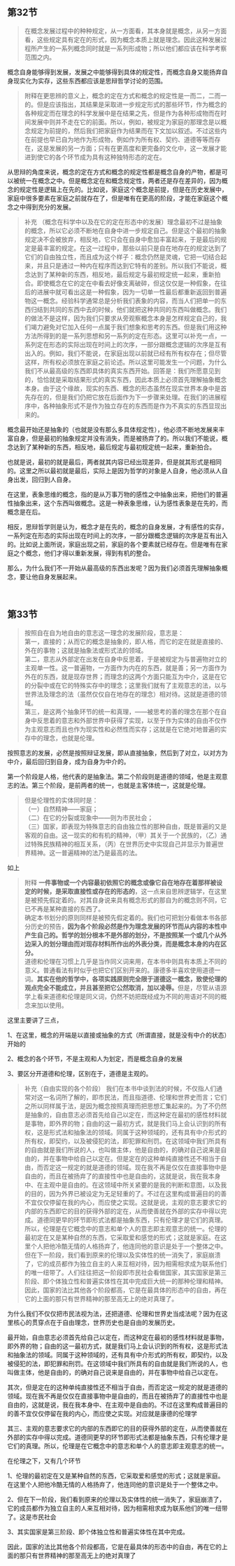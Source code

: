 <h2>第32节</h2><blockquote>在概念发展过程中的种种规定，从一方面看，其本身就是概念，从另一方面看，这些规定具有定在的形式，因为概念本质上就是理念。因此这种发展过程所产生的一系列概念同时就是一系列形成物；所以他们都应该在科学考察范围之内。</blockquote><p>概念自身能够得到发展，发展之中能够得到具体的规定性，而概念自身又能扬弃自身现实化为实存，这些东西都应该是思辩哲学讨论的范围。</p><blockquote>附释在更思辨的意义上，概念的定在方式和概念的规定性是一而二，二而一的。但是应该指出，其结果是采取进一步规定形式的那些环节，作为概念的各种规定而在理念的科学发展中是在结果之先，但是作为各种形成物而在时间发展中则并不走在它的前面。所以，例如，被规定为家庭的那理念是以概念规定为前提的，然后我们把家庭作为结果而在下文加以叙述。不过这些内在前提也早已自为地作为形成物，例如作为所有权、契约、道德等等而存在，这是发展的另一方面；只有在更高度和更完备的文化中，这一发展才能进到使它的各个环节成为具有这种独特形态的定在。</blockquote><p>从思辩的角度来说，概念的定在方式和概念的规定性都是概念自身的产物，都是可以被统一在概念之中。但是概念定在和概念规定性，两者还是存在差异的，因为概念的规定性是逻辑上在先的。比如说，家庭这个概念是前提，但是在历史发展中，家庭中很多要素在家庭之前就存在了，但是唯有在更高的阶段，才能在家庭这个概念之中得到充分的发展。</p><blockquote>补充 （概念在科学中以及在它的定在形态中的发展）理念最初不过是抽象的概念，所以它必须不断地在自身中进一步规定自己。但是这个最初的抽象规定决不会被放弃，相反地，它只会在自身中愈加丰富起来，于是最后的规定是最丰富的规定。在这一过程中，那些以前只是自在地存在的规定达到了它们的自由独立性，而且成为这个样子：概念仍然是灵魂，它把一切结合起来，并且只是通过一种内在程序而达到它特有的差别。所以我们不能说，概念达到了某种新的东西，相反地，最后规定与最初规定统一起来，重新拍合。即使概念在它的定在中看去好像支离破碎，但这仅仅是一种假象，在往后的进展中就可看出这是一种假象，因为一切单一性最后都重新返回到普遍物这一概念。经验科学通常总是分析我们表象的内容，而当人们把单一的东西归结到共同的东西中去的时候，他们就把这种共同的东西叫做概念。我们的做法不是这样，因为我们只要求从旁观察概念本身是怎样规定自己的，我们竭力避免对它加入任何一点属于我们想象和思考的东西。但是我们用这种方法所得到的是一系列思想和另一系列的定在形态。这里可以补充一点，一系列定在形态的实际出现在时间上的次序，一部分跟概念逻辑的次序是互有出入的。例如，我们不能说，在家庭出现以前就已经有所有权存在；但尽管这样，所有权必须放在家庭之前论述。所以这里可能发生一个问题，为什么我们不从最高级的东西即具体的真实东西开始。回答是：我们所愿意见到的，恰恰就是采取结果形式的真实东西，因此本质上必须首先理解抽象概念本身。由于这个缘故，现实的东西、概念的形态虽然在现实世界本身中是首先存在的，但是我们仍把它放在后面作为下一步骤来处理。在我们的进展程序中，各种抽象形式不是作为独立存在的东西而是作为不真实的东西显现出来的。</blockquote><p>概念最开始还是抽象的（也就是没有那么多具体规定性），他必须不断地发展来丰富自身，但是最初的抽象规定并没有消失，而是被扬弃了的。所以我们不能说，概念达到了某种新的东西，相反地，最后规定与最初规定统一起来，重新拍合。</p><p>也就是说，最初的就是最后，两者就其内容已经出现差异，但是就其形式是相同的。这里之所以最初就是最后，实际上是因为哲学的对象是人自身，他必须从人自身出发，回归到人自身。</p><p>在这里，表象思维的概念，指的是从万事万物的感性之中抽象出来，把他们的普遍性抽象出来，这个东西叫做概念。这是一种表象思维，认为感性表象是在先的，而概念是在后。</p><p>相反，思辩哲学则是认为，概念才是在先的，概念的自身发展，才有感性的实存，一系列定在形态的实际出现在时间上的次序，一部分跟概念逻辑的次序是互有出入的。比如说上面所说，家庭出现之前，家庭的各个要素就已经存在。但是唯有在家庭之个概念，他们才得以重新发展，得到有机的整合。</p><p>那么，为什么我们不一开始从最高级的东西出发呢？因为我们必须首先理解抽象概念，要让他自身发展起来。</p><p><br></p><h2>第33节</h2><blockquote>按照自在自为地自由的意志这一理念的发展阶段，意志是：<br>第一，直接的；从而它的概念是抽象的，即人格，而它的定在就是直接的、外在的事物；这就是抽象法或形式法的领域。<br>第二，意志从外部定在出发在自身中反思着，于是被规定为与普遍物对立的主观单一性。这一普遍物，一方面作为内在的东西，就是善；另一方面作为外在的东西，就是现存世界；而理念的这两个方面只能互为中介，这是在它的分裂中或在它的特殊实存中的理念；这里我们就有了主观意志的法，以与世界法及理念的法（虽然仅仅自在地存在的理念）相对待。这就是道德的领域。<br>第三，是这两个抽象环节的统一和真理，——被思考的善的理念在那个在自身中反思着的意志和外部世界中获得了实现，以至于作为实体的自由不仅作为主观意志而且也作为现实性和必然性而实存；这就是在它绝对地普遍的实存中的理念，也就是伦理。</blockquote><p>按照意志的发展，必然是按照辩证发展，即从直接抽象，然后到了对立，以对方为中介，最后回归到自身，成为自身为中介的。</p><p>第一个阶段是人格，他代表的是抽象法。第二个阶段则是道德的领域，他是主观意志的法。第三个阶段，是前两者的统一，也就是主客体统一，这就是伦理。</p><blockquote>但是伦理性的实体同时是：<br>（一）自然精神——家庭；<br>（二）在它的分裂或现象中——则为市民社会；<br>（三）国家，即表现为特殊意志的自由独立性的那种自由，既是普遍的又是客观的自由。这一现实的和有机的精神，（甲）其关于一个民族的，（乙）通过特殊民族精神的相互关系，（丙）在世界历史中实现自己并显示为普遍世界精神。这一普遍精神的法乃是最高的法。</blockquote><p>如上</p><blockquote>附释 <b>一件事物或一个内容最初依照它的概念或像它自在地存在着那样被设定的时候，是采取直接性或存在的形态的</b>，这一点来自思辨逻辑学，在这里是被预先假定着的。对其自身说来具有概念形式的那自为的概念则不同，它已不再是某种直接的东西了。<br>确定本书划分的原则同样是被预先假定着的。我们也可把划分看做本书各部分历史的预告，<b>因为各个阶段必然是作为理念发展的环节而从内容的本性中产生自己的。哲学的划分根本不是外部的划分，不是按照某一个或几个从外边采入的划分理由而对现存材料所作出的外表分类，而是概念本身的内在区分。</b><br>道德和伦理在习惯上几乎是当作同义词来用，在本书中则具有本质上不同的意义。普通看法有时似乎也把它们区别开来的。康德多半喜欢使用道德一词。<b>其实在他的哲学中，各项实践原则完全限于道德这一概念，致使伦理的观点完全不能成立，并且甚至把它公然取消，加以凌辱。</b>但是，尽管从语源学上看来道德和伦理是同义词，仍然不妨把既经成为不同的用语对不同的概念来加以使用。</blockquote><p>这里主要讲了三点，</p><p>1、在这里，概念的开端是以直接或抽象的方式（所谓直接，就是没有中介的状态）开始的</p><p>2、概念的各个环节，不是主观和人为划定，而是概念自身的发展</p><p>3、要区分开道德和伦理，区别在于，道德是主观的。</p><blockquote>补充（自由实现的各个阶段） 我们在本书中谈到法的时候，不仅指人们通常对这一名词所了解的，即市民法，而且指道德、伦理和世界史而言；它们之所以同样属于法，是因为概念按照真理而把思想汇集起来的。为了不仍然是抽象的，自由意志必须首先给自己以定在，而这种定在最初的感性材料就是事物，即外界的物；自由的这一最初方式，就是我们马上会认识到的所有权，这是形式法和抽象法的领域。同属于这种领域的，还有具有中介形式的所有权，即契约，以及被侵犯的法，即犯罪和刑罚。在这领域中我们所具有的自由就是我们所说的人，也叫做主体，他是自由的，的确对自己说来是自由的，并在事物中给自己以定在。但是定在的这种单纯直接性还不相当于自由，而否定这一规定的就是道德的领域。现在我不再是仅仅在直接事物中是自由的，而且在被扬弃了的直接性中也是自由的，这就是说，我在我本身中、在主观中是自由的。在这领域中所关紧要的是我的判断和意图，以及我的目的，因为外界已被设定为无足轻重的了。不过在这里构成普遍目的的善不宜仅仅停留在我的内心，而应使之实现。这就是说，主观的意志要求它的内部的东西即它的目的获得外部的定在，从而使善就在外部的实存中得以完成。道德同更早的环节即形式法都是抽象东西，只有伦理才是它们的真理。所以，伦理是在它概念中的意志和单个人的意志即主观意志的统一。伦理的最初定在又是某种自然的东西，它采取爱和感觉的形式；这就是家庭。在这里个人把他冷酷无情的人格扬弃了，他连同他的意识是处于一个整体之中。但在下一阶段，我们看到原来的伦理以及实体性的统一消失了，家庭崩溃了，它的成员都作为独立自主的人来互相对待，因为相需相求成为联系他们的唯一纽带了。人们往往把这一阶段即市民社会看做国家，其实国家是第三阶段、即个体独立性和普遍实体性在其中完成巨大统一的那种伦理和精神。因此，国家的法比其他各个阶段都高，它是在最具体的形态中的自由，再在它的上面的那只有世界精神的那至高无上的绝对真理了。</blockquote><p>为什么我们不仅仅把市民法视为法，还把道德、伦理和世界史当成法呢？因为在这里核心的贯穿点在于自由理念，世界历史也是自由的发展历史。</p><p>最开始，自由意志必须首先给自己以定在，而这种定在最初的感性材料就是事物，即外界的物；自由的这一最初方式，就是我们马上会认识到的所有权，这是形式法和抽象法的领域。同属于这种领域的，还有具有中介形式的所有权，即契约，以及被侵犯的法，即犯罪和刑罚。在这领域中我们所具有的自由就是我们所说的人，也叫做主体，他是自由的，的确对自己说来是自由的，并在事物中给自己以定在。</p><p>其次，但是定在的这种单纯直接性还不相当于自由，而否定这一规定的就是道德的领域。现在我不再是仅仅在直接事物中是自由的，而且在被扬弃了的直接性中也是自由的，这就是说，我在我本身中、在主观中是自由的。不过在这里构成普遍目的的善不宜仅仅停留在我的内心，而应使之实现。对应就是康德的伦理学</p><p>其三、主观的意志要求它的内部的东西即它的目的获得外部的定在，从而使善就在外部的实存中得以完成。道德同更早的环节即形式法都是抽象东西，只有伦理才是它们的真理。所以，伦理是在它概念中的意志和单个人的意志即主观意志的统一。</p><p>在伦理之下，又有几个环节</p><p>1、伦理的最初定在又是某种自然的东西，它采取爱和感觉的形式；这就是家庭。在这里个人把他冷酷无情的人格扬弃了，他连同他的意识是处于一个整体之中。</p><p>2、但在下一阶段，我们看到原来的伦理以及实体性的统一消失了，家庭崩溃了，它的成员都作为独立自主的人来互相对待，因为相需相求成为联系他们的唯一纽带了。这是市民社会</p><p>3、其实国家是第三阶段、即个体独立性和普遍实体性在其中完成。</p><p>因此，国家的法比其他各个阶段都高，它是在最具体的形态中的自由，再在它的上面的那只有世界精神的那至高无上的绝对真理了</p><p></p><p></p><p></p><p></p>